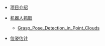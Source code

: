 - [项目介绍](/)
    
- [机器人抓取](GraspDetect/)
    - [Grasp_Pose_Detection_in_Point_Clouds](GraspDetect/note/Grasp_Pose_Detection_in_Point_Clouds.md)

- [位姿估计](PoseEstimate/)